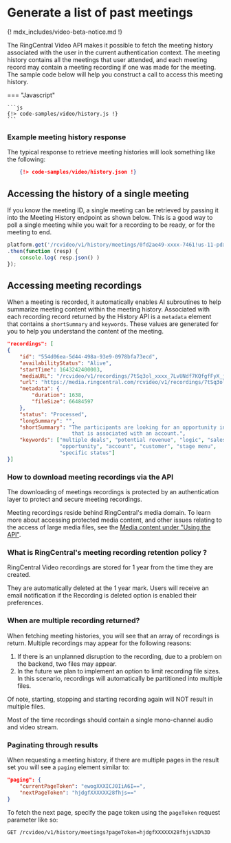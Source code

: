 # Generate a list of past meetings

{! mdx_includes/video-beta-notice.md !}

The RingCentral Video API makes it possible to fetch the meeting history associated with the user in the current authentication context. The meeting history contains all the meetings that user attended, and each meeting record may contain a meeting recording if one was made for the meeting. The sample code below will help you construct a call to access this meeting history. 

=== "Javascript"

    ```js
    {!> code-samples/video/history.js !}
    ```

### Example meeting history response

The typical response to retrieve meeting histories will look something like the following:

```json
    {!> code-samples/video/history.json !}
```

## Accessing the history of a single meeting

If you know the meeting ID, a single meeting can be retrieved by passing it into the Meeting History endpoint as shown below. This is a good way to poll a single meeting while you wait for a recording to be ready, or for the meeting to end. 

```js
platform.get('/rcvideo/v1/history/meetings/0fd2ae49-xxxx-7461!us-11-pdx10@us-11')
.then(function (resp) {
    console.log( resp.json() )
});
```

## Accessing meeting recordings

When a meeting is recorded, it automatically enables AI subroutines to help summarize meeting content within the meeting history. Associated with each recording record returned by the History API is a `metadata` element that contains a `shortSummary` and `keywords`. These values are generated for you to help you understand the content of the meeting. 

```json
"recordings": [
{
    "id": "554d06ea-5d44-498a-93e9-0978bfa73ecd",
    "availabilityStatus": "Alive",
    "startTime": 1643242400003,
    "mediaURL": "/rcvideo/v1/recordings/7tSq3ol_xxxx_7LvUNdf7KQfgfFyX_j0YUA==",
    "url": "https://media.ringcentral.com/rcvideo/v1/recordings/7tSq3ol_xxx_j0YUA==",
    "metadata": {
        "duration": 1638,
        "fileSize": 66484597
    },
    "status": "Processed",
    "longSummary": "",
    "shortSummary": "The participants are looking for an opportunity in aha \
	                 that is associated with an account.",
    "keywords": ["multiple deals", "potential revenue", "logic", "sales force",
	             "opportunity", "account", "customer", "stage menu", 
				 "specific status"]
}]
```

### How to download meeting recordings via the API

The downloading of meetings recordings is protected by an authentication layer to protect and secure meeting recordings.

Meeting recordings reside behind RingCentral's media domain. To learn more about accessing protected media content, and other issues relating to the access of large media files, see the [Media content under "Using the API"](https://developers.ringcentral.com/guide/basics/media).

### What is RingCentral's meeting recording retention policy ?

RingCentral Video recordings are stored for 1 year from the time they are created.

They are automatically deleted at the 1 year mark. Users will receive an email notification if the Recording is deleted option is enabled their preferences.

### When are multiple recording returned?

When fetching meeting histories, you will see that an array of recordings is return. Multiple recordings may appear for the following reasons:

1. If there is an unplanned disruption to the recording, due to a problem on the backend, two files may appear.
2. In the future we plan to implement an option to limit recording file sizes. In this scenario, recordings will automatically be partitioned into multiple files.

Of note, starting, stopping and starting recording again will NOT result in multiple files.

Most of the time recordings should contain a single mono-channel audio and video stream.

### Paginating through results

When requesting a meeting history, if there are multiple pages in the result set you will see a `paging` element similar to:

```json
"paging": {
    "currentPageToken": "ewogXXXICJ0IiA6I==",
    "nextPageToken": "hjdgfXXXXXX28fhjs=="
}
```

To fetch the next page, specify the page token using the `pageToken` request parameter like so:

```http
GET /rcvideo/v1/history/meetings?pageToken=hjdgfXXXXXX28fhjs%3D%3D
```

